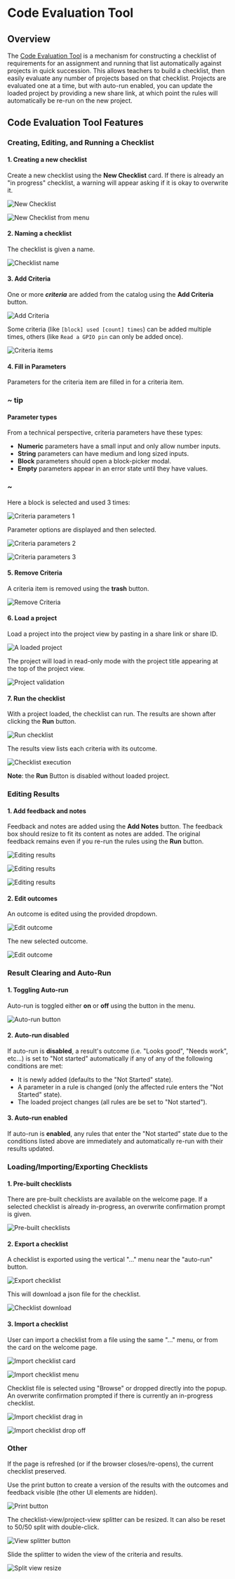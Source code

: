 # Code Evaluation Tool

## Overview

The [Code Evaluation Tool]( https://microbit.makecode.com/beta--eval) is a mechanism for constructing a checklist of requirements for an assignment and running that list automatically against projects in quick succession. This allows teachers to build a checklist, then easily evaluate any number of projects based on that checklist. Projects are evaluated one at a time, but with auto-run enabled, you can update the loaded project by providing a new share link, at which point the rules will automatically be re-run on the new project.

## Code Evaluation Tool Features

### Creating, Editing, and Running a Checklist

#### 1. Creating a new checklist

Create a new checklist using the **New Checklist** card. If there is already an "in progress" checklist, a warning will appear asking if it is okay to overwrite it.

![New Checklist](/static/teachertool/new-rubric.png)

![New Checklist from menu](/static/teachertool/new-rubric-from-menu.png)

#### 2. Naming a checklist

The checklist is given a name.

![Checklist name](/static/teachertool/checklist-name.png)

#### 3. Add Criteria

One or more **_criteria_** are added from the catalog using the **Add Criteria** button.
      
![Add Criteria](/static/teachertool/add-criteria.png)

Some criteria (like `[block] used [count] times`) can be added multiple times, others (like `Read a GPIO pin` can only be added once).

![Criteria items](/static/teachertool/criteria-items.png)

#### 4. Fill in Parameters

Parameters for the criteria item are filled in for a criteria item.

### ~ tip

#### Parameter types

From a technical perspective, criteria parameters have these types:

- **Numeric** parameters have a small input and only allow number inputs.
- **String** parameters can have medium and long sized inputs.
- **Block** parameters should open a block-picker modal.
- **Empty** parameters appear in an error state until they have values.

### ~

Here a block is selected and used 3 times:

![Criteria parameters 1](/static/teachertool/parameters-1.png)

Parameter options are displayed and then selected.

![Criteria parameters 2](/static/teachertool/parameters-2.png)
      
![Criteria parameters 3](/static/teachertool/parameters-3.png)

#### 5. Remove Criteria

A criteria item is removed using the **trash** button.

![Remove Criteria](/static/teachertool/remove-criteria.png)

#### 6. Load a project

Load a project into the project view by pasting in a share link or share ID.

![A loaded project](/static/teachertool/loaded-project.png)

The project will load in read-only mode with the project title appearing at the top of the project view.
   
![Project validation](/static/teachertool/validate-me.png)
      
#### 7. Run the checklist

With a project loaded, the checklist can run. The results are shown after clicking the **Run** button.

![Run checklist](/static/teachertool/run-checklist-button.png)

The results view lists each criteria with its outcome.

![Checklist execution](/static/teachertool/checklist-execution.png)

**Note**: the **Run** Button is disabled without loaded project.

### Editing Results

#### 1. Add feedback and notes

Feedback and notes are added using the **Add Notes** button. The feedback box should resize to fit its content as notes are added. The original feedback remains even if you re-run the rules using the **Run** button.

![Editing results](/static/teachertool/editing-results-1.png)

![Editing results](/static/teachertool/editing-results-2.png)

![Editing results](/static/teachertool/editing-results-3.png)

#### 2. Edit outcomes

An outcome is edited using the provided dropdown.
      
![Edit outcome](/static/teachertool/edit-outcome-1.png)

The new selected outcome.

![Edit outcome](/static/teachertool/edit-outcome-2.png)
      
### Result Clearing and Auto-Run

#### 1. Toggling Auto-run

Auto-run is toggled either **on** or **off** using the button in the menu.
      
![Auto-run button](/static/teachertool/autorun-button.png)

#### 2. Auto-run disabled

If auto-run is **disabled**, a result's outcome (i.e. "Looks good", "Needs work", etc...) is set to "Not started" automatically if any of any of the following conditions are met:
   
- It is newly added (defaults to the "Not Started" state).
- A parameter in a rule is changed (only the affected rule enters the "Not Started" state).
- The loaded project changes (all rules are be set to "Not started").

#### 3. Auto-run enabled

If auto-run is **enabled**, any rules that enter the "Not started" state due to the conditions listed above are immediately and automatically re-run with their results updated.

### Loading/Importing/Exporting Checklists

#### 1. Pre-built checklists

There are pre-built checklists are available on the welcome page. If a selected checklist is already in-progress, an overwrite confirmation prompt is given.
      
![Pre-built checklists](/static/teachertool/prebuilt-rubrics.png)
      
#### 2. Export a checklist

A checklist is exported using the vertical "..." menu near the "auto-run" button.

![Export checklist](/static/teachertool/export-checklist.png)

This will download a json file for the checklist.

![Checklist download](/static/teachertool/checklist-download.png)

#### 3. Import a checklist

User can import a checklist from a file using the same "..." menu, or from the card on the welcome page.

![Import checklist card](/static/teachertool/import-checklist-card.png)

![Import checklist menu](/static/teachertool/import-checklist-menu.png)

Checklist file is selected using "Browse" or dropped directly into the popup. An overwrite confirmation prompted if there is currently an in-progress checklist.

![Import checklist drag in](/static/teachertool/import-checklist-dragdrop-1.png)

![Import checklist drop off](/static/teachertool/import-checklist-dragdrop-2.png)
      
### Other

If the page is refreshed (or if the browser closes/re-opens), the current checklist preserved.

Use the print button to create a version of the results with the outcomes and feedback visible (the other UI elements are hidden).
      
![Print button](/static/teachertool/print-button.png)

The checklist-view/project-view splitter can be resized. It can also be reset to 50/50 split with double-click.

![View splitter button](/static/teachertool/view-splitter.png)

Slide the splitter to widen the view of the criteria and results.

![Split view resize](/static/teachertool/split-resize.png)
